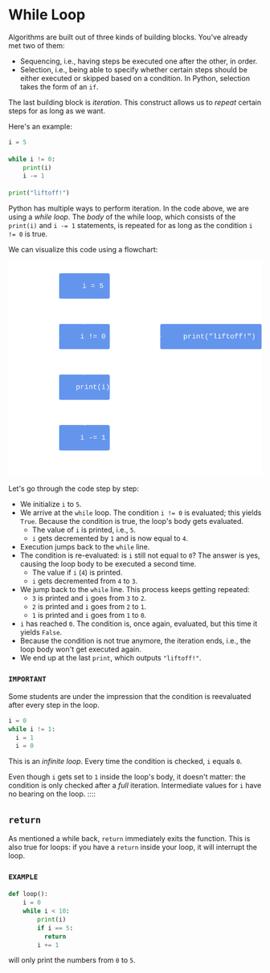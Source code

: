 # While Loop

Algorithms are built out of three kinds of building blocks.
You've already met two of them:

* Sequencing, i.e., having steps be executed one after the other, in order.
* Selection, i.e., being able to specify whether certain steps should be either executed or skipped based on a condition.
  In Python, selection takes the form of an `if`.

The last building block is *iteration*.
This construct allows us to *repeat* certain steps for as long as we want.

Here's an example:

```python
i = 5

while i != 0:
    print(i)
    i -= 1

print("liftoff!")
```

Python has multiple ways to perform iteration.
In the code above, we are using a *while loop*.
The *body* of the while loop, which consists of the `print(i)` and `i -= 1` statements, is repeated for as long as the condition `i != 0` is true.

We can visualize this code using a flowchart:

![While Loop](image-while.svg)


Let's go through the code step by step:

* We initialize `i` to `5`.
* We arrive at the `while` loop.
  The condition `i != 0` is evaluated; this yields `True`.
  Because the condition is true, the loop's body gets evaluated.
  * The value of `i` is printed, i.e., `5`.
  * `i` gets decremented by `1` and is now equal to `4`.
* Execution jumps back to the `while` line.
* The condition is re-evaluated: is `i` still not equal to `0`?
  The answer is yes, causing the loop body to be executed a second time.
  * The value if `i` (`4`) is printed.
  * `i` gets decremented from `4` to `3`.
* We jump back to the `while` line.
  This process keeps getting repeated:
  * `3` is printed and `i` goes from `3` to `2`.
  * `2` is printed and `i` goes from `2` to `1`.
  * `1` is printed and `i` goes from `1` to `0`.
* `i` has reached `0`.
  The condition is, once again, evaluated, but this time it yields `False`.
* Because the condition is not true anymore, the iteration ends, i.e., the loop body won't get executed again.
* We end up at the last `print`, which outputs `"liftoff!"`.

### `IMPORTANT`
Some students are under the impression that the condition is reevaluated after every step in the loop.


```python
i = 0
while i != 1:
  i = 1
  i = 0
```

This is an *infinite loop*.
Every time the condition is checked, `i` equals `0`.

Even though `i` gets set to `1` inside the loop's body, it doesn't matter: the condition is only checked after a *full* iteration.
Intermediate values for `i` have no bearing on the loop.
::::

## `return`

As mentioned a while back, `return` immediately exits the function.
This is also true for loops: if you have a `return` inside your loop, it will interrupt the loop.

### `EXAMPLE`


```python
def loop():
    i = 0
    while i < 10:
        print(i)
        if i == 5:
          return
        i += 1
```



will only print the numbers from `0` to `5`.


